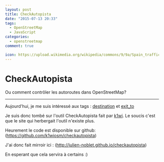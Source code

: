 ```yaml
---
layout: post
title: CheckAutopista
date: "2015-07-13 20:33"
tags:
  - OpenStreetMap
  - JavaScript
categories:
  - openstreetmap
comment: true

icon: https://upload.wikimedia.org/wikipedia/commons/9/9a/Spain_traffic_signal_s1.svg
---
```

# CheckAutopista

Ou comment contrôler les autoroutes dans OpenStreetMap?

---

Aujourd'hui, je me suis intéressé aux tags : [destination](http://wiki.openstreetmap.org/wiki/FR:Key:destination) et [exit_to](http://wiki.openstreetmap.org/wiki/Key:exit_to)

Je suis donc tombé sur l'outil CheckAutopista fait par [k1wi](http://www.openstreetmap.org/user/k1wi).
Le soucis c'est que le site qui herbergait l'outil n'existe plus.

Heurement le code est disponible sur github: (https://github.com/k1wiosm/checkautopista)

J'ai donc fait mirroir ici : (http://julien-noblet.github.io/checkautopista)

En esperant que cela servira à certains :)
